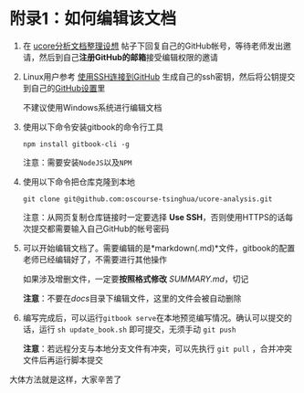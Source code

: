 # 附录1：如何编辑该文档

1. 在 [ucore分析文档整理设想](https://piazza.com/class/i5j09fnsl7k5x0?cid=1355) 帖子下回复自己的GitHub帐号，等待老师发出邀请，然后到自己**注册GitHub的邮箱**接受编辑权限的邀请 

2. Linux用户参考 [使用SSH连接到GitHub](https://help.github.com/cn/github/authenticating-to-github/connecting-to-github-with-ssh) 生成自己的ssh密钥，然后将公钥提交到自己的[GitHub设置](https://github.com/settings/keys)里

   不建议使用Windows系统进行编辑文档

3. 使用以下命令安装gitbook的命令行工具

   ```shell
   npm install gitbook-cli -g
   ```

     注意：需要安装`NodeJS`以及`NPM`

4. 使用以下命令把仓库克隆到本地

   ```shell
   git clone git@github.com:oscourse-tsinghua/ucore-analysis.git
   ```

   注意：从网页复制仓库链接时一定要选择 **Use SSH**，否则使用HTTPS的话每次提交都需要输入自己GitHub的帐号密码

5. 可以开始编辑文档了。需要编辑的是*markdown(.md)*文件，gitbook的配置老师已经编辑好了，不需要进行其他操作

   如果涉及增删文件，一定要**按照格式修改** *SUMMARY.md*，切记

   **注意**：不要在*docs*目录下编辑文件，这里的文件会被自动删除

6. 编写完成后，可以运行`gitbook serve`在本地预览编写情况。确认可以提交的话，运行 `sh update_book.sh` 即可提交，无须手动 `git push`

   **注意**：若远程分支与本地分支文件有冲突，可以先执行 `git pull` ，合并冲突文件后再运行脚本提交

大体方法就是这样，大家辛苦了


